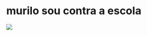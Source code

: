 # murilo sou contra a escola

![](https://encrypted-tbn0.gstatic.com/images?q=tbn:ANd9GcSbD-Ah_zN16MNawXdI9TJU1hAWIC5vFCtmE5ux9euR8FD0TEpa_6V6hsm8Ldj3K0PWGiI&usqp=CAU)
